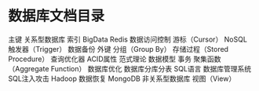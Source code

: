 # 数据库文档目录
主键
关系型数据库
索引
BigData
Redis
数据访问控制
游标（Cursor）
NoSQL
触发器（Trigger）
数据备份
外键
分组（Group By）
存储过程（Stored Procedure）
查询优化器
ACID属性
范式理论
数据模型
事务
聚集函数（Aggregate Function）
数据库优化
数据库分库分表
SQL语言
数据库管理系统
SQL注入攻击
Hadoop
数据恢复
MongoDB
非关系型数据库
视图（View）